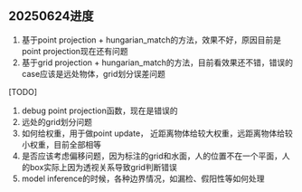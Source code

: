 ## 20250624进度
1. 基于point projection + hungarian_match的方法，效果不好，原因目前是point projection现在还有问题
2. 基于grid projection + hungarian_match的方法，目前看效果还不错，错误的case应该是远处物体，grid划分误差问题

[TODO]
1. debug point projection函数，现在是错误的
2. 远处的grid划分问题
3. 如何给权重，用于做point update， 近距离物体给较大权重，远距离物体给较小权重，目前全部相等
4. 是否应该考虑偏移问题，因为标注的grid和水面，人的位置不在一个平面，人的box实际上因为透视关系导致grid判断错误
5. model inference的时候，各种边界情况，如漏检、假阳性等如何处理